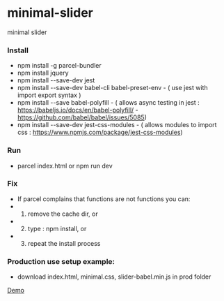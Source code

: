 # minimal-slider
minimal slider

### Install
- npm install -g parcel-bundler
- npm install jquery
- npm install --save-dev jest
- npm install --save-dev babel-cli babel-preset-env - ( use jest with import export syntax )
- npm install --save babel-polyfill - ( allows async testing in jest :  https://babeljs.io/docs/en/babel-polyfill/ - https://github.com/babel/babel/issues/5085)
- npm install --save-dev jest-css-modules  - ( allows modules to import css : https://www.npmjs.com/package/jest-css-modules)

### Run
- parcel index.html or npm run dev

### Fix
 - If parcel complains that functions are not functions you can:
 - 1. remove the cache dir, or
 - 2. type : npm install, or
 - 3. repeat the install process

 ### Production use setup example:
  - download index.html, minimal.css, slider-babel.min.js in prod folder

[Demo](http://www.nielshtg.dk/minimal-slider/)